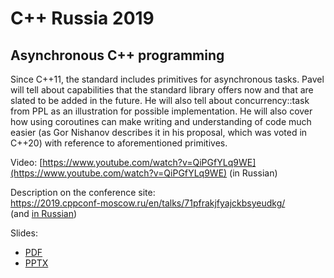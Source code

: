 # C++ Russia 2019

## Asynchronous C++ programming

Since C++11, the standard includes primitives for asynchronous tasks. Pavel will tell about capabilities that the standard library offers now and that are slated to be added in the future. He will also tell about concurrency::task from PPL as an illustration for possible implementation. He will also cover how using coroutines can make writing and understanding of code much easier (as Gor Nishanov describes it in his proposal, which was voted in C++20) with reference to aforementioned primitives.

Video: [https://www.youtube.com/watch?v=QiPGfYLq9WE](https://www.youtube.com/watch?v=QiPGfYLq9WE) (in Russian)

Description on the conference site:<br/>
[https://2019.cppconf-moscow.ru/<wbr>en/<wbr>talks/<wbr>71pfrakjfyajckbsyeudkg/](https://2019.cppconf-moscow.ru/en/talks/71pfrakjfyajckbsyeudkg/)<br/>
(and [in Russian](https://2019.cppconf-moscow.ru/talks/71pfrakjfyajckbsyeudkg/))

Slides:
* [PDF](Asynchronous%20programming%20in%20C++%20RUS.pdf)
* [PPTX](Asynchronous%20programming%20in%20C++%20RUS.pptx)
